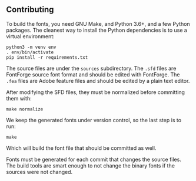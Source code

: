 Contributing
------------

To build the fonts, you need GNU Make, and Python 3.6+, and a few Python
packages. The cleanest way to install the Python dependencies is to use a
virtual environment:

    python3 -m venv env
    . env/bin/activate
    pip install -r requirements.txt

The source files are under the `sources` subdirectory. The `.sfd` files are
FontForge source font format and should be edited with FontForge. The `.fea`
files are Adobe feature files and should be edited by a plain text editor.

After modifying the SFD files, they must be normalized before committing them
with:

    make normalize

We keep the generated fonts under version control, so the last step is to run:

    make

Which will build the font file that should be committed as well.

Fonts must be generated for each commit that changes the source files. The
build tools are smart enough to not change the binary fonts if the sources were
not changed.

